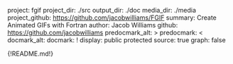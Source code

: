 project: fgif
project_dir: ./src
output_dir: ./doc
media_dir: ./media
project_github: https://github.com/jacobwilliams/FGIF
summary: Create Animated GIFs with Fortran
author: Jacob Williams
github: https://github.com/jacobwilliams
predocmark_alt: >
predocmark: <
docmark_alt:
docmark: !
display: public
         protected
source: true
graph: false

{!README.md!}